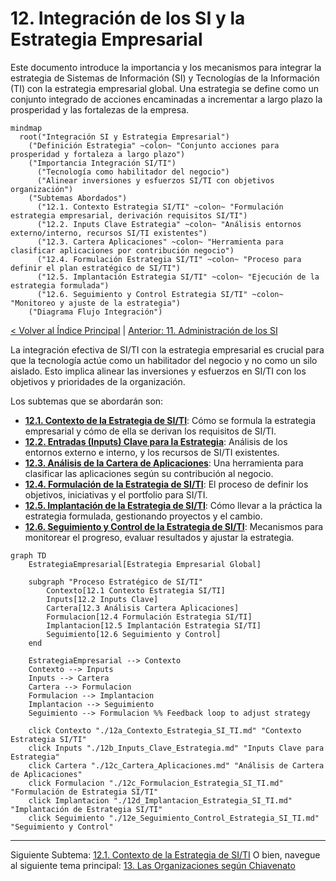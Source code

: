 # 12. Integración de los SI y la Estrategia Empresarial

Este documento introduce la importancia y los mecanismos para integrar la estrategia de Sistemas de Información (SI) y Tecnologías de la Información (TI) con la estrategia empresarial global. Una estrategia se define como un conjunto integrado de acciones encaminadas a incrementar a largo plazo la prosperidad y las fortalezas de la empresa.

```mermaid
mindmap
  root("Integración SI y Estrategia Empresarial")
    ("Definición Estrategia" ~colon~ "Conjunto acciones para prosperidad y fortaleza a largo plazo")
    ("Importancia Integración SI/TI")
      ("Tecnología como habilitador del negocio")
      ("Alinear inversiones y esfuerzos SI/TI con objetivos organización")
    ("Subtemas Abordados")
      ("12.1. Contexto Estrategia SI/TI" ~colon~ "Formulación estrategia empresarial, derivación requisitos SI/TI")
      ("12.2. Inputs Clave Estrategia" ~colon~ "Análisis entornos externo/interno, recursos SI/TI existentes")
      ("12.3. Cartera Aplicaciones" ~colon~ "Herramienta para clasificar aplicaciones por contribución negocio")
      ("12.4. Formulación Estrategia SI/TI" ~colon~ "Proceso para definir el plan estratégico de SI/TI")
      ("12.5. Implantación Estrategia SI/TI" ~colon~ "Ejecución de la estrategia formulada")
      ("12.6. Seguimiento y Control Estrategia SI/TI" ~colon~ "Monitoreo y ajuste de la estrategia")
    ("Diagrama Flujo Integración")
```

[< Volver al Índice Principal](./00_Indice_SI_TI.md) | [Anterior: 11. Administración de los SI](./11_Administracion_SI.md)

La integración efectiva de SI/TI con la estrategia empresarial es crucial para que la tecnología actúe como un habilitador del negocio y no como un silo aislado. Esto implica alinear las inversiones y esfuerzos en SI/TI con los objetivos y prioridades de la organización.

Los subtemas que se abordarán son:

*   **[12.1. Contexto de la Estrategia de SI/TI](./12a_Contexto_Estrategia_SI_TI.md)**: Cómo se formula la estrategia empresarial y cómo de ella se derivan los requisitos de SI/TI.
*   **[12.2. Entradas (Inputs) Clave para la Estrategia](./12b_Inputs_Clave_Estrategia.md)**: Análisis de los entornos externo e interno, y los recursos de SI/TI existentes.
*   **[12.3. Análisis de la Cartera de Aplicaciones](./12c_Cartera_Aplicaciones.md)**: Una herramienta para clasificar las aplicaciones según su contribución al negocio.
*   **[12.4. Formulación de la Estrategia de SI/TI](./12c_Formulacion_Estrategia_SI_TI.md)**: El proceso de definir los objetivos, iniciativas y el portfolio para SI/TI.
*   **[12.5. Implantación de la Estrategia de SI/TI](./12d_Implantacion_Estrategia_SI_TI.md)**: Cómo llevar a la práctica la estrategia formulada, gestionando proyectos y el cambio.
*   **[12.6. Seguimiento y Control de la Estrategia de SI/TI](./12e_Seguimiento_Control_Estrategia_SI_TI.md)**: Mecanismos para monitorear el progreso, evaluar resultados y ajustar la estrategia.

```mermaid
graph TD
    EstrategiaEmpresarial[Estrategia Empresarial Global]

    subgraph "Proceso Estratégico de SI/TI"
        Contexto[12.1 Contexto Estrategia SI/TI]
        Inputs[12.2 Inputs Clave]
        Cartera[12.3 Análisis Cartera Aplicaciones]
        Formulacion[12.4 Formulación Estrategia SI/TI]
        Implantacion[12.5 Implantación Estrategia SI/TI]
        Seguimiento[12.6 Seguimiento y Control]
    end

    EstrategiaEmpresarial --> Contexto
    Contexto --> Inputs
    Inputs --> Cartera
    Cartera --> Formulacion
    Formulacion --> Implantacion
    Implantacion --> Seguimiento
    Seguimiento --> Formulacion %% Feedback loop to adjust strategy

    click Contexto "./12a_Contexto_Estrategia_SI_TI.md" "Contexto Estrategia SI/TI"
    click Inputs "./12b_Inputs_Clave_Estrategia.md" "Inputs Clave para Estrategia"
    click Cartera "./12c_Cartera_Aplicaciones.md" "Análisis de Cartera de Aplicaciones"
    click Formulacion "./12c_Formulacion_Estrategia_SI_TI.md" "Formulación de Estrategia SI/TI"
    click Implantacion "./12d_Implantacion_Estrategia_SI_TI.md" "Implantación de Estrategia SI/TI"
    click Seguimiento "./12e_Seguimiento_Control_Estrategia_SI_TI.md" "Seguimiento y Control"
```

---

Siguiente Subtema: [12.1. Contexto de la Estrategia de SI/TI](./12a_Contexto_Estrategia_SI_TI.md)
O bien, navegue al siguiente tema principal: [13. Las Organizaciones según Chiavenato](./13_Organizaciones_Chiavenato.md) 